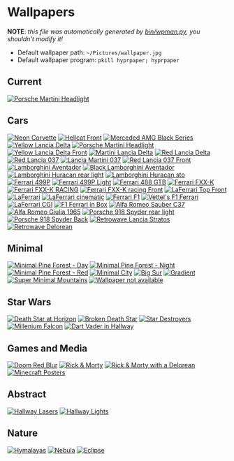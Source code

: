 # Wallpapers

**NOTE**: _this file was automatically generated by [bin/wpman.py](https://github.com/TheDarkBug/DotFiles/blob/main/bin/wpman.py), you shouldn't modify it!_

+ Default wallpaper path: `~/Pictures/wallpaper.jpg`
+ Default wallpaper program: `pkill hyprpaper; hyprpaper`


## Current

[![Porsche Martini Headlight](https://r4.wallpaperflare.com/wallpaper/423/834/385/porsche-918-spyder-martini-racing-4k-wallpaper-272c98fb0f1db1f4f92410313af7da9f.jpg)](https://www.wallpaperflare.com/close-up-photography-of-car-taillight-porsche-918-spyder-martini-racing-wallpaper-szban)


## Cars

[![Neon Corvette](https://r4.wallpaperflare.com/wallpaper/193/556/883/car-neon-chevrolet-corvette-race-cars-hd-wallpaper-5970780de1da4d6bf62798ff90b1a6ed.jpg)](https://www.wallpaperflare.com/car-neon-chevrolet-corvette-race-cars-wallpaper-gjjso)
[![Hellcat Front](https://r4.wallpaperflare.com/wallpaper/666/167/593/dodge-challenger-srt-hellcat-widebody-dodge-challenger-2018-cars-4k-wallpaper-66aadc54c2d82d36e8d36b22f8aa9d24.jpg)](https://www.wallpaperflare.com/dodge-challenger-srt-hellcat-widebody-2018-cars-4k-hd-wallpaper-brnso)
[![Merceded AMG Black Series](https://r4.wallpaperflare.com/wallpaper/29/1013/318/black-car-car-mercedes-benz-mercedes-wallpaper-a8764d18c0808c88c0ec21be58a2445a.jpg)](https://www.wallpaperflare.com/black-car-mercedes-benz-luxury-vehicle-supercar-rim-sports-car-wallpaper-rjmo)
[![Yellow Lancia Delta](https://r4.wallpaperflare.com/wallpaper/655/459/714/lancia-delta-lancia-delta-integrale-giallo-ginestra-yellow-car-hd-wallpaper-bb796dca446447934cd22dd9c81e883d.jpg)](https://www.wallpaperflare.com/lancia-delta-lancia-delta-integrale-giallo-ginestra-yellow-wallpaper-ymirj)
[![Porsche Martini Headlight](https://r4.wallpaperflare.com/wallpaper/423/834/385/porsche-918-spyder-martini-racing-4k-wallpaper-272c98fb0f1db1f4f92410313af7da9f.jpg)](https://www.wallpaperflare.com/close-up-photography-of-car-taillight-porsche-918-spyder-martini-racing-wallpaper-szban)
[![Yellow Lancia Delta Front](https://r4.wallpaperflare.com/wallpaper/930/887/788/lancia-delta-lancia-delta-integrale-yellow-car-giallo-ginestra-hd-wallpaper-2a38daf6e6f218772e15eceed47dd767.jpg)](https://www.wallpaperflare.com/lancia-delta-lancia-delta-integrale-yellow-car-giallo-ginestra-wallpaper-ymios)
[![Martini Lancia Delta](https://r4.wallpaperflare.com/wallpaper/848/177/224/lancia-integrale-sports-car-martini-racing-wallpaper-b9d0788d01baad4bc627a89f40a1964d.jpg)](https://www.wallpaperflare.com/white-and-red-5-door-hatchback-lancia-integrale-martini-racing-wallpaper-qudx)
[![Red Lancia Delta](https://r4.wallpaperflare.com/wallpaper/215/925/140/khyzyl-saleem-car-render-digital-art-wallpaper-0437d25bfa4ddc6e7362b950026205e6.jpg)](https://www.wallpaperflare.com/khyzyl-saleem-car-render-digital-art-lancia-delta-widebody-wallpaper-cbrgm)
[![Red Lancia 037](https://r4.wallpaperflare.com/wallpaper/904/432/42/lancia-037-rally-cars-red-cars-group-b-stradale-hd-wallpaper-29a0e80d715afd9be67728df709196cd.jpg)](https://www.wallpaperflare.com/lancia-037-rally-cars-red-cars-group-b-stradale-italian-cars-wallpaper-gvcbk)
[![Lancia Martini 037](https://r4.wallpaperflare.com/wallpaper/774/793/149/sports-car-road-rally-cars-rallye-wallpaper-73fd5ae1caf66aaea590cd0798cc464a.jpg)](https://www.wallpaperflare.com/sports-car-road-rally-cars-rallye-group-b-lancia-037-wallpaper-corbd)
[![Red Lancia 037 Front](https://r4.wallpaperflare.com/wallpaper/832/697/96/037-1982-classic-lancia-wallpaper-48566d6850808cf8e0ec114ea8c214fa.jpg)](https://www.wallpaperflare.com/037-1982-classic-lancia-race-racing-rally-stradale-supercar-wallpaper-ubedn)
[![Lamborghini Aventador](https://r4.wallpaperflare.com/wallpaper/157/340/999/car-sports-car-supercar-lamborghini-aventador-wallpaper-d77fa2e4cfb58f7a1f2264e1f171a785.jpg)](https://www.wallpaperflare.com/car-sports-car-supercar-lamborghini-aventador-blue-car-wallpaper-ruhv)
[![Black Lamborghini Aventador](https://r4.wallpaperflare.com/wallpaper/323/372/925/lamborghini-car-lamborghini-aventador-vehicle-wallpaper-d92038ed217a5d6b9657d80f208126ad.jpg)](https://www.wallpaperflare.com/black-sports-car-lamborghini-lamborghini-aventador-vehicle-wallpaper-hdsfx)
[![Lamborghini Huracan rear light](https://r4.wallpaperflare.com/wallpaper/198/313/156/lamborghini-huracan-performante-lamborghini-huracan-lamborghini-2018-cars-wallpaper-5135583db0f7ca312096c287111faa76.jpg)](https://www.wallpaperflare.com/lamborghini-huracan-performante-2018-cars-hd-behance-wallpaper-yjah)
[![Lamborghini Huracan sto](https://r4.wallpaperflare.com/wallpaper/499/274/544/lamborghini-huracan-sto-lamborghini-huracan-lamborghini-car-vehicle-hd-wallpaper-98862d68e070ecb8007c513e780284ba.jpg)](https://www.wallpaperflare.com/lamborghini-huracan-sto-car-vehicle-sports-car-blue-cars-wallpaper-ypiid)
[![Ferrari 499P](https://images7.alphacoders.com/128/1285157.jpg)](https://wall.alphacoders.com/big.php?i=1285157)
[![Ferrari 499P Light](https://images6.alphacoders.com/128/1285164.jpg)](https://wall.alphacoders.com/big.php?i=1285164)
[![Ferrari 488 GTB](https://r4.wallpaperflare.com/wallpaper/852/146/553/car-red-vehicle-ferrari-488-gtb-wallpaper-f36ad7fa554ec45ded8c7512ebe8ef35.jpg)](https://www.wallpaperflare.com/red-ferrari-488-gtb-car-vehicle-motor-vehicle-mode-of-transportation-wallpaper-pnvwf)
[![Ferrari FXX-K](https://r4.wallpaperflare.com/wallpaper/207/591/803/ferrari-fxx-k-car-wallpaper-0826fccadfacd7998e80a9c242193b80.jpg)](https://www.wallpaperflare.com/red-sports-car-ferrari-fxx-k-mode-of-transportation-motor-vehicle-wallpaper-pwqpm)
[![Ferrari FXX-K RACING](HTTPS://R4.WALLPAPERFLARE.COM/WALLPAPER/603/10/498/FERRARI-FXX-K-CAR-RACE-TRACKS-WALLPAPER-7900C8BD41EA8D8B7647B8DFB04196ED.JPG)](HTTPS://WWW.WALLPAPERFLARE.COM/FERRARI-FXX-K-CAR-RACE-TRACKS-MODE-OF-TRANSPORTATION-RED-WALLPAPER-CSUUR)
[![Ferrari FXX-K racing Front](https://r4.wallpaperflare.com/wallpaper/62/6/336/race-car-ferrari-fxx-k-ferrari-4k-wallpaper-b61adc6492586d469833dba228ba7d74.jpg)](https://www.wallpaperflare.com/race-car-ferrari-fxx-k-4k-wallpaper-blldh)
[![LaFerrari Top Front](https://r4.wallpaperflare.com/wallpaper/612/589/153/car-super-car-ferrari-ferrari-laferrari-wallpaper-804144671d9386b9369ca0e375aec085.jpg)](https://www.wallpaperflare.com/car-super-car-ferrari-ferrari-laferrari-vehicle-front-wallpaper-celtl)
[![LaFerrari](https://r4.wallpaperflare.com/wallpaper/882/252/884/ferrari-ferrari-laferrari-wallpaper-f9f008cd716aeddbf687780f8091c66d.jpg)](https://www.wallpaperflare.com/ferrari-ferrari-laferrari-mode-of-transportation-car-motor-vehicle-wallpaper-cmvvs)
[![LaFerrari cinematic](https://r4.wallpaperflare.com/wallpaper/170/566/427/ferrari-ferrari-laferrari-sports-car-red-cars-wallpaper-7900784de14afdab060798ef60e1665d.jpg)](https://www.wallpaperflare.com/ferrari-ferrari-laferrari-sports-car-red-cars-wallpaper-cjbjs)
[![Ferrari F1](https://r4.wallpaperflare.com/wallpaper/308/163/800/f1-ferrari-formula-1-formula-one-wallpaper-42cb9a85321e29826de6c85611864dfb.jpg)](https://www.wallpaperflare.com/f1-ferrari-formula-1-formula-one-red-bull-wallpaper-ufsaq)
[![Vettel's F1 Ferrari](https://r4.wallpaperflare.com/wallpaper/587/946/472/sebastian-vettel-ferrari-f1-formula-1-race-tracks-hd-wallpaper-9b196d9af45457731cb2fd19187ee8cd.jpg)](https://www.wallpaperflare.com/sebastian-vettel-ferrari-f1-formula-1-race-tracks-wallpaper-ytloh)
[![LaFerrari CGI](https://r4.wallpaperflare.com/wallpaper/157/920/50/ferrari-red-hot-color-wallpaper-34adb73ae840ebcd8725cafc87a75058.jpg)](https://www.wallpaperflare.com/red-sports-car-ferrari-hot-color-rendering-supercar-laferrari-wallpaper-qmczj)
[![F1 Ferrari in Box](https://r4.wallpaperflare.com/wallpaper/774/109/243/car-ferrari-sport-box-formula-1-hd-wallpaper-9fc7b1a7309168787c6bfc64df3392ad.jpg)](https://www.wallpaperflare.com/car-ferrari-sport-box-formula-1-tyres-men-sebastian-vettel-wallpaper-gryqp)
[![Alfa Romeo Sauber C37](https://r4.wallpaperflare.com/wallpaper/944/921/206/alfa-romeo-sauber-c37-formula-1-f1-cars-4k-wallpaper-6570a86fa7a5b936916bf748be9901a0.jpg)](https://www.wallpaperflare.com/alfa-romeo-sauber-c37-formula-1-f1-cars-4k-wallpaper-qiqqq)
[![Alfa Romeo Giulia 1965](https://r4.wallpaperflare.com/wallpaper/867/408/874/alfa-romeo-car-vehicle-alfa-romeo-gulia-1965-year-hd-wallpaper-03ea930a8885bcdd88a2aed34148c261.jpg)](https://www.wallpaperflare.com/alfa-romeo-car-vehicle-alfa-romeo-gulia-1965-year-v8-carbon-giulia-488-wallpaper-udrjs)
[![Porsche 918 Spyder rear light](https://r4.wallpaperflare.com/wallpaper/423/834/385/porsche-918-spyder-4k-martini-racing-wallpaper-172c481b7fdd51740914e0817a77ea9f.jpg)](https://www.wallpaperflare.com/porsche-918-spyder-4k-martini-racing-wallpaper-quadk)
[![Porsche 918 Spyder Back](https://r4.wallpaperflare.com/wallpaper/989/167/747/porsche-918-spyder-car-blue-cars-wallpaper-4e0e235e9728ccd682e6fbce1093ee27.jpg)](https://www.wallpaperflare.com/blue-supercar-porsche-918-spyder-blue-cars-transportation-wallpaper-pafpa)
[![Retrowave Lancia Stratos](https://r4.wallpaperflare.com/wallpaper/336/266/412/retrowave-car-vehicle-sports-car-wallpaper-78b63d788090fcd8d04c219e2832c4ba.jpg)](https://www.wallpaperflare.com/retrowave-car-vehicle-sports-car-synthwave-80s-1980s-wallpaper-tjvcz)
[![Retrowave Delorean](https://r4.wallpaperflare.com/wallpaper/993/509/280/digital-art-artwork-illustration-retrowave-synthwave-hd-wallpaper-58964d88c0e0dc98003c919e6812049a.jpg)](https://www.wallpaperflare.com/digital-art-artwork-illustration-retrowave-synthwave-vaporwave-wallpaper-yhnex)


## Minimal

[![Minimal Pine Forest - Day](https://r4.wallpaperflare.com/wallpaper/591/300/904/mountains-minimalism-forest-firewatch-wallpaper-e856bda8e0e0bc18904c41be18a274da.jpg)](https://www.wallpaperflare.com/pine-trees-field-firewatch-game-wallpaper-mountains-minimalism-wallpaper-ctu)
[![Minimal Pine Forest - Night](https://r4.wallpaperflare.com/wallpaper/312/159/584/firewatch-night-forest-nature-wallpaper-78b65dd82000ecf8e0dc810ea812648a.jpg)](https://www.wallpaperflare.com/brown-watch-tower-wallpaper-untitled-firewatch-night-forest-wallpaper-tvr)
[![Minimal Pine Forest - Red](https://r4.wallpaperflare.com/wallpaper/758/252/42/firewatch-video-games-mountains-nature-wallpaper-d8c6cc1acf2cf7c96e70797232d9cb10.jpg)](https://www.wallpaperflare.com/towerhouse-digital-wallpaper-house-on-top-of-a-tower-in-the-mountains-painting-wallpaper-qi)
[![Minimal City](https://r4.wallpaperflare.com/wallpaper/573/824/918/home-minimalism-night-vector-the-city-hd-wallpaper-2605ff3363c50ecb8c5e79551197c626.jpg)](https://www.wallpaperflare.com/home-minimalism-night-vector-the-city-light-style-building-wallpaper-goavt)
[![Big Sur](https://r4.wallpaperflare.com/wallpaper/414/160/33/mac-os-x-os-x-big-sur-hd-wallpaper-863ba887a4a08dd3896af12ae4bd7792.jpg)](https://www.wallpaperflare.com/mac-os-x-big-sur-wallpaper-ymryv)
[![Gradient](https://r4.wallpaperflare.com/wallpaper/707/220/899/gradient-blue-pink-abstract-art-wallpaper-a33b436d2de9cbc5dfa6225748ab3818.jpg)](https://www.wallpaperflare.com/gradient-blue-pink-abstract-art-wallpaper-cvxen)
[![Super Minimal Mountains](https://r4.wallpaperflare.com/wallpaper/524/1000/1020/minimal-mountains-landscape-wallpaper-5d8518edf0d87a6cc9601d35292f3c0b.jpg)](https://www.wallpaperflare.com/minimal-mountains-landscape-wallpaper-bkqgy)
[![Wallpaper not available](https://r4.wallpaperflare.com/wallpaper/173/114/541/minimalism-black-background-error-simple-background-not-available-hd-wallpaper-f9e0186d713abd8be667c85fd06116cd.jpg)](https://www.wallpaperflare.com/minimalism-black-background-error-simple-background-not-available-wallpaper-grxal)


## Star Wars

[![Death Star at Horizon](https://r4.wallpaperflare.com/wallpaper/1005/822/563/star-wars-death-star-at-at-space-wallpaper-abe6bced53f1bfb9a5847bf93dac5c90.jpg)](https://www.wallpaperflare.com/star-wars-star-destroyer-wallpaper-death-star-at-at-space-wallpaper-mxva)
[![Broken Death Star](https://r4.wallpaperflare.com/wallpaper/201/929/79/digital-art-star-wars-death-star-black-wallpaper-f9b0b81d91ea8d1b36f708cf8041d68d.jpg)](https://www.wallpaperflare.com/digital-art-star-wars-death-star-black-1920x1080-wallpaper-mcnyw)
[![Star Destroyers](https://r4.wallpaperflare.com/wallpaper/581/864/856/imperial-class-star-destroyer-wallpaper-3da50da6ed6bd846c4bc956940432d58.jpg)](https://www.wallpaperflare.com/imperial-class-star-destroyer-star-wars-star-destroyer-wallpaper-wallpaper-ptaiq)
[![Millenium Falcon](https://r4.wallpaperflare.com/wallpaper/343/650/487/star-wars-wallpaper-819e32d8b1c1c35bd4851a6a01c51678.jpg)](https://www.wallpaperflare.com/star-wars-millennium-falcon-digital-wallpaper-sky-nature-space-wallpaper-hcru)
[![Dart Vader in Hallway](https://r4.wallpaperflare.com/wallpaper/659/734/329/star-wars-darth-vader-artwork-lightsaber-wallpaper-999088fdd1da9d4b76f768cf5081967d.jpg)](https://www.wallpaperflare.com/star-wars-kylo-ren-wallpaper-darth-vader-artwork-lightsaber-wallpaper-sqhqu)


## Games and Media

[![Doom Red Blur](https://r4.wallpaperflare.com/wallpaper/906/911/804/video-games-doom-game-wallpaper-38167d88d0801cd8801cb1eef892640a.jpg)](https://www.wallpaperflare.com/doom-wallpaper-video-games-doom-game-text-close-up-religion-wallpaper-hpbkb)
[![Rick & Morty](https://r4.wallpaperflare.com/wallpaper/178/471/787/rick-and-morty-run-the-jewels-vector-graphics-wallpaper-9fa542ec0ee60c7b259cf8a2a1614474.jpg)](https://www.wallpaperflare.com/rick-and-morthy-movie-scene-rick-and-morty-run-the-jewels-vector-graphics-wallpaper-puphc)
[![Rick & Morty with a Delorean](https://r4.wallpaperflare.com/wallpaper/727/296/877/rick-and-morty-sunset-rick-sanchez-delorean-wallpaper-89c0380d51da8d5b76e7785ff061f6dd.jpg)](https://www.wallpaperflare.com/rick-and-morty-by-the-sea-wallpaper-sunset-rick-sanchez-delorean-wallpaper-szfn)
[![Minecraft Posters](https://r4.wallpaperflare.com/wallpaper/174/742/406/minecraft-video-games-wallpaper-db06cc1d73d10f39a5942bb94d7c5c40.jpg)](https://www.wallpaperflare.com/minecraft-collage-poster-video-games-architecture-building-wallpaper-aio)


## Abstract

[![Hallway Lasers](https://r4.wallpaperflare.com/wallpaper/949/555/749/abstract-huawei-lights-neon-hd-wallpaper-bbe64c5d2371dff985947ba94d6c5ca0.jpg)](https://www.wallpaperflare.com/abstract-huawei-lights-neon-wallpaper-gjguc)
[![Hallway Lights](https://r4.wallpaperflare.com/wallpaper/380/523/681/design-neon-abstract-light-design-hd-wallpaper-3fec223ffdf97578f74da264a483e0b0.jpg)](https://www.wallpaperflare.com/design-neon-abstract-light-background-room-wallpaper-gozky)


## Nature

[![Hymalayas](https://r4.wallpaperflare.com/wallpaper/384/818/513/himalayas-mountains-landscape-nature-wallpaper-6826fde8a0307cb8800cf11ed822d47a.jpg)](https://www.wallpaperflare.com/himalayas-mountains-landscape-nature-hd-4k-wallpaper-bdfsp)
[![Nebula](https://r4.wallpaperflare.com/wallpaper/824/766/324/nebula-4k-teal-turquoise-wallpaper-032b333ddd19ab25df069207c82bc838.jpg)](https://www.wallpaperflare.com/nebula-4k-teal-turquoise-8k-wallpaper-qpnrh)
[![Eclipse](https://r4.wallpaperflare.com/wallpaper/175/524/956/digital-digital-art-artwork-fantasy-art-drawing-hd-wallpaper-d8562dc820d0acd8506c415eb8e2a49a.jpg)](https://www.wallpaperflare.com/digital-digital-art-artwork-fantasy-art-drawing-painting-wallpaper-gjwkg)
